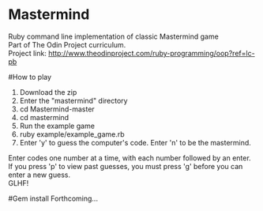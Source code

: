 # Mastermind
Ruby command line implementation of classic Mastermind game <br>
Part of The Odin Project curriculum. <br> 
Project link: http://www.theodinproject.com/ruby-programming/oop?ref=lc-pb <br>

#How to play
1. Download the zip<br>
2. Enter the "mastermind" directory<br>
  1. cd Mastermind-master<br>
  2. cd mastermind<br>
3. Run the example game<br>
  1. ruby example/example_game.rb<br>
4. Enter 'y' to guess the computer's code. Enter 'n' to be the mastermind.<br>

Enter codes one number at a time, with each number followed by an enter. <br>
If you press 'p' to view past guesses, you must press 'g' before you can enter a new guess.<br>
GLHF!


#Gem install
Forthcoming...

